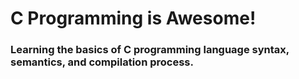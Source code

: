 # C Programming is Awesome!

### Learning the basics of C programming language syntax, semantics, and compilation process.
